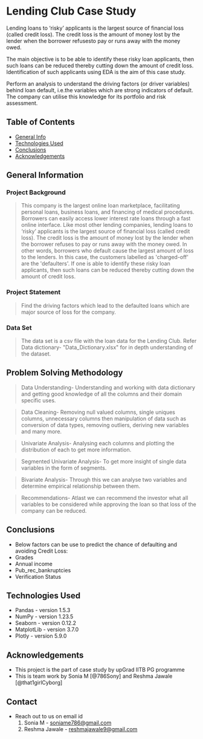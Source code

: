 # Lending Club Case Study 
 Lending loans to ‘risky’ applicants is the largest source of financial loss
(called credit loss). The credit loss is the amount of money lost by the lender 
when the borrower refusesto pay or runs away with the money owed.  

The main objective is to be able to identify these risky loan applicants, 
then such loans can be reduced thereby cutting down the amount of credit loss. 
Identification of such applicants using EDA is the aim of this case study.   

Perform an analysis to understand the driving factors (or driver variables)
behind loan default, i.e.the variables which are strong indicators of default.  
The company can utilise this knowledge for its portfolio and risk assessment. 


## Table of Contents
* [General Info](#general-information)
* [Technologies Used](#technologies-used)
* [Conclusions](#conclusions)
* [Acknowledgements](#acknowledgements)

<!-- You can include any other section that is pertinent to your problem -->

## General Information

### Project Background

> This company is the largest online loan marketplace, facilitating personal loans, business loans, and financing of medical procedures. Borrowers can easily access lower interest rate loans through a fast online interface. 
> Like most other lending companies, lending loans to ‘risky’ applicants is the largest source of financial loss (called credit loss). The credit loss is the amount of money lost by the lender when the borrower refuses to pay or runs away with the money owed. In other words, borrowers who default cause the largest amount of loss to the lenders. In this case, the customers labelled as 'charged-off' are the 'defaulters'. 
> If one is able to identify these risky loan applicants, then such loans can be reduced thereby cutting down the amount of credit loss.

### Project Statement

> Find the driving factors which lead to the defaulted loans which are major source of loss for the company.

### Data Set

> The data set is a csv file with the loan data for the Lending Club.
> Refer Data dictionary- "Data_Dictionary.xlsx" for in depth understanding of the dataset.

<!-- You don't have to answer all the questions - just the ones relevant to your project. -->
## Problem Solving Methodology
> Data Understanding-
  Understanding and working with data dictionary and getting good knowledge of all the columns and their domain specific uses.

> Data Cleaning-
Removing null valued columns, single uniques columns, unnecessary columns then manipulation of data such as conversion of data types, removing outliers, deriving new variables and many more.

> Univariate Analysis-
Analysing each columns and plotting the distribution of each to get more information.

> Segmented Univariate Analysis-
To get more insight of single data variables in the form of segments.

> Bivariate Analysis-
Through this we can analyse two variables and determine empirical relationship between them.

> Recommendations-
Atlast we can recommend the investor what all variables to be considered while approving the loan so that loss of the company can be reduced.


## Conclusions
- Below factors can be use to predict the chance of defaulting and avoiding Credit Loss:
- Grades
- Annual income
- Pub_rec_bankruptcies
- Verification Status

<!-- You don't have to answer all the questions - just the ones relevant to your project. -->


## Technologies Used

- Pandas - version 1.5.3
- NumPy - version 1.23.5
- Seaborn - version 0.12.2
- MatplotLib - version 3.7.0
- Plotly - version 5.9.0

<!-- As the libraries versions keep on changing, it is recommended to mention the version of library used in this project -->

## Acknowledgements

- This project is the part of case study by upGrad IITB PG programme
- This is team work by Sonia M [@786Sony] and Reshma Jawale [@that1girlCyborg]



## Contact
- Reach out to us on email id
  1. Sonia M - soniame786@gmail.com 
  2. Reshma Jawale - reshmajawale9@gmail.com 

<!-- Optional -->
<!-- ## License -->
<!-- This project is open source and available under the [... License](). -->

<!-- You don't have to include all sections - just the one's relevant to your project -->
